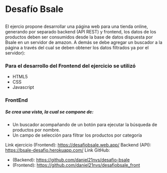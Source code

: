 # Desafío Bsale
## 

 El ejercio propone desarrollar una página web para una tienda online, generando por separado backend (API REST) y frontend, los datos de los productos deben ser consumidos desde la base de datos dispuesta por Bsale en un servidor de amazon. A demás se debe agregar un buscador a la página a través del cual se deben obtener los datos filtrados ya por el servidor):

### Para el desarrollo del Frontend del ejercicio se utilizó
- HTML5
- CSS
- Javascript 

### FrontEnd

##### Se crea una vista, la cual se compone de:

- Un buscador acompañando de un botón para ejecutar la búsqueda de productos por nombre.
- Un campo de selección para filtrar los productos por categoría

Link ejercicio (Frontend): https://desafiobsale.web.app/
Backend (API): https://bsale-desafio.herokuapp.com/
Link GitHub:
- (Backend): https://github.com/daniel21nvs/desafio-bsale
- (Frontend): https://github.com/daniel21nvs/desafiobsale_front

